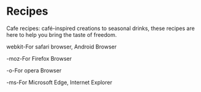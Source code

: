# Recipes

Cafe recipes: café-inspired creations to seasonal drinks, these recipes are here to help you bring the taste of freedom.

<!-- emmet issue: use ctrl space
or add   "emmet.triggerExpansionOnTab": true,
  "files.associations": { "*html": "html" } to settings.json
link css for nested html pages with ../  -->

webkit-For safari browser, Android Browser

-moz-For Firefox Browser

-o-For opera Browser

-ms-For Microsoft Edge, Internet Explorer
